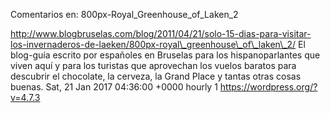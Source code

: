 Comentarios en: 800px-Royal\_Greenhouse\_of\_Laken\_2

http://www.blogbruselas.com/blog/2011/04/21/solo-15-dias-para-visitar-los-invernaderos-de-laeken/800px-royal\_greenhouse\_of\_laken\_2/
El blog-guía escrito por españoles en Bruselas para los hispanoparlantes
que viven aquí y para los turistas que aprovechan los vuelos baratos
para descubrir el chocolate, la cerveza, la Grand Place y tantas otras
cosas buenas. Sat, 21 Jan 2017 04:36:00 +0000 hourly 1
https://wordpress.org/?v=4.7.3

